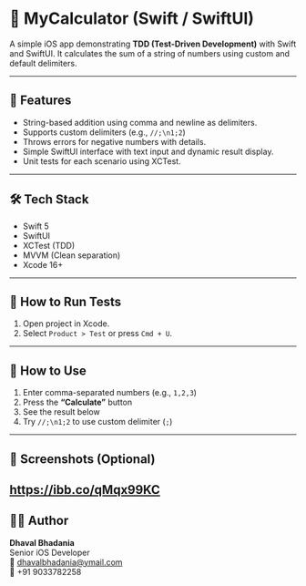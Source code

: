 # 📱 MyCalculator (Swift / SwiftUI)

A simple iOS app demonstrating **TDD (Test-Driven Development)** with Swift and SwiftUI. It calculates the sum of a string of numbers using custom and default delimiters.

---

## 🚀 Features

- String-based addition using comma and newline as delimiters.
- Supports custom delimiters (e.g., `//;\n1;2`)
- Throws errors for negative numbers with details.
- Simple SwiftUI interface with text input and dynamic result display.
- Unit tests for each scenario using XCTest.

---

## 🛠 Tech Stack

- Swift 5
- SwiftUI
- XCTest (TDD)
- MVVM (Clean separation)
- Xcode 16+

---

## 🧪 How to Run Tests

1. Open project in Xcode.
2. Select `Product > Test` or press `Cmd + U`.

---

## 📲 How to Use

1. Enter comma-separated numbers (e.g., `1,2,3`)
2. Press the **“Calculate”** button
3. See the result below
4. Try `//;\n1;2` to use custom delimiter (`;`)

---

## 📸 Screenshots (Optional)
https://ibb.co/qMqx99KC
---

## 👨‍💻 Author

**Dhaval Bhadania**  
Senior iOS Developer  
📧 dhavalbhadania@ymail.com  
📱 +91 9033782258
